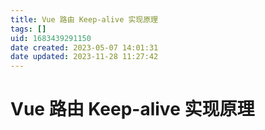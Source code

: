 ```yaml
---
title: Vue 路由 Keep-alive 实现原理
tags: []
uid: 1683439291150
date created: 2023-05-07 14:01:31
date updated: 2023-11-28 11:27:42
---
```


# Vue 路由 Keep-alive 实现原理
